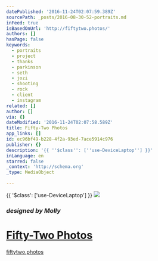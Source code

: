 ```yaml
---
datePublished: '2016-11-24T02:07:59.389Z'
sourcePath: _posts/2016-08-30-52-portraits.md
inFeed: true
isBasedOnUrl: 'http://fiftytwo.photos/'
authors: []
hasPage: false
keywords:
  - portraits
  - project
  - thanks
  - parkinson
  - seth
  - jozi
  - shooting
  - rock
  - client
  - instagram
related: []
author: []
via: {}
dateModified: '2016-11-24T02:07:58.589Z'
title: Fifty-Two Photos
app_links: []
id: ec96bf49-b228-4f2a-93ed-7ace5914c976
publisher: {}
description: '{{ ''$class'': [''use-DeviceLaptop''] }}'
inLanguage: en
starred: false
_context: 'http://schema.org'
_type: MediaObject

---
```

{{ '$class': \['use-DeviceLaptop'\] }}
![](https://the-grid-user-content.s3-us-west-2.amazonaws.com/8324d081-79fb-4e5e-b118-a2ce55803ded.png)

### _designed by Molly_

# [Fifty-Two Photos][0]

[fiftytwo.photos][1]

[0]: http://fiftytwo.photos/ "Fifty Two Photos"
[1]: http://fiftytwo.photos/
